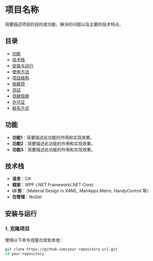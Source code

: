 # 项目名称

简要描述项目的目的或功能，解决的问题以及主要的技术特点。

## 目录

- [功能](#功能)
- [技术栈](#技术栈)
- [安装与运行](#安装与运行)
- [使用方法](#使用方法)
- [项目结构](#项目结构)
- [依赖项](#依赖项)
- [测试](#测试)
- [贡献指南](#贡献指南)
- [许可证](#许可证)
- [联系方式](#联系方式)

## 功能

- **功能1**：简要描述此功能的作用和实现效果。
- **功能2**：简要描述此功能的作用和实现效果。
- **功能3**：简要描述此功能的作用和实现效果。

## 技术栈

- **语言**：C#
- **框架**：WPF (.NET Framework/.NET Core)
- **UI 库**：（Material Design in XAML, MahApps.Metro, HandyControl 等）
- **包管理**：NuGet

## 安装与运行

### 1. 克隆项目

使用以下命令克隆仓库到本地：

```bash
git clone https://github.com/your-repository-url.git
cd your-repository
